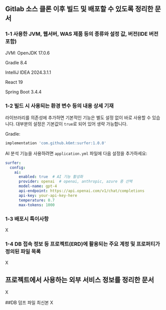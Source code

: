 ## Gitlab 소스 클론 이후 빌드 및 배포할 수 있도록 정리한 문서

### 1-1 사용한 JVM, 웹서버, WAS 제품 등의 종류와 설정 값, 버전(IDE 버전 포함)


JVM: OpenJDK 17.0.6

Gradle 8.4

IntelliJ IDEA 2024.3.1.1

React 19

Spring Boot 3.4.4

### 1-2 빌드 시 사용되는 환경 변수 등의 내용 상세 기재

라이브러리를 의존성에 추가하면 기본적인 기능은 별도 설정 없이 바로 사용할 수 있습니다. 대부분의 설정은 기본값이 `true`로 되어 있어 생략 가능합니다.

Gradle:
```groovy
implementation 'com.github.k6mt:surfer:1.0.0'
```

AI 분석 기능을 사용하려면 `application.yml` 파일에 다음 설정을 추가하세요:

```yaml
surfer:
  config:
    ai:
      enabled: true  # AI 기능 활성화
      provider: openai  # openai, anthropic, azure 중 선택
      model-name: gpt-4
      api-endpoint: https://api.openai.com/v1/chat/completions
      api-key: your-api-key-here
      temperature: 0.7
      max-tokens: 1000
```

### 1-3 배포시 특이사항 
X
### 1-4 DB 접속 정보 등 프로젝트(ERD)에 활용되는 주요 계정 및 프로퍼티가 정의된 파일 목록
X
## 프로젝트에서 사용하는 외부 서비스 정보를 정리한 문서
X

##DB 덤프 파일 최신본
X
